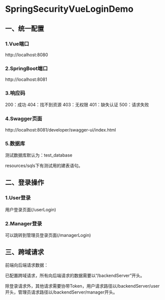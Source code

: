 # SpringSecurityVueLoginDemo

## 一、统一配置
### 1.Vue端口
http://localhost:8080

### 2.SpringBoot端口
http://localhost:8081

### 3.响应码
200：成功
404：找不到资源
403：无权限
401：缺失认证
500：请求失败

### 4.Swagger页面

http://localhost:8081/developer/swagger-ui/index.html

### 5.数据库

测试数据库默认为：test_database

resources/sqls下有测试用的建表语句。



## 二、登录操作

### 1.User登录

用户登录页面(/userLogin)

### 2.Manager登录

可以跳转到管理员登录页面(/managerLogin)



## 三、跨域请求

前端向后端请求数据：

已配置跨域请求，所有向后端请求的数据需要以“/backendServer”开头。

除登录请求外，其他请求需要协带Token，用户请求路径以/backendServer/user开头，管理员请求路径以/backendServer/manager开头。

